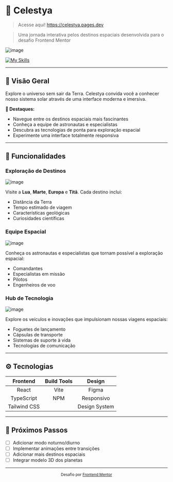 # 🌌 Celestya

> Acesse aqui!
https://celestya.pages.dev

> Uma jornada interativa pelos destinos espaciais desenvolvida para o desafio Frontend Mentor

![image](https://github.com/user-attachments/assets/60da6357-6837-442c-bec0-86a332c7ecdc)

[![My Skills](https://skillicons.dev/icons?i=react,tailwind,typescript,figma)](https://skillicons.dev)

---

## 💫 Visão Geral

Explore o universo sem sair da Terra. Celestya convida você a conhecer nosso sistema solar através de uma interface moderna e imersiva.

**🌠 Destaques:**
* Navegue entre os destinos espaciais mais fascinantes
* Conheça a equipe de astronautas e especialistas
* Descubra as tecnologias de ponta para exploração espacial
* Experimente uma interface totalmente responsiva

---

## 🚀 Funcionalidades

### Exploração de Destinos
![image](https://github.com/user-attachments/assets/d874ed82-a5b1-4d10-92e3-1593926eb6ee)

Visite a **Lua**, **Marte**, **Europa** e **Titã**. Cada destino inclui:
- Distância da Terra
- Tempo estimado de viagem
- Características geológicas
- Curiosidades científicas

### Equipe Espacial
![image](https://github.com/user-attachments/assets/de0b62d3-2f8c-4b8d-94f5-2b0b32db71ab)

Conheça os astronautas e especialistas que tornam possível a exploração espacial:
- Comandantes
- Especialistas em missão
- Pilotos
- Engenheiros de voo

### Hub de Tecnologia
![image](https://github.com/user-attachments/assets/ceadf0d2-89a1-4ad1-bd80-e40fef8ea760)

Explore os veículos e inovações que impulsionam nossas viagens espaciais:
- Foguetes de lançamento
- Cápsulas de transporte
- Sistemas de suporte à vida
- Tecnologias de comunicação

---

## ⚙️ Tecnologias

| Frontend | Build Tools | Design |
|:--------:|:-----------:|:------:|
| React | Vite | Figma |
| TypeScript | NPM | Responsivo |
| Tailwind CSS |  | Design System |

---

## 🔮 Próximos Passos

- [ ] Adicionar modo noturno/diurno
- [ ] Implementar animações entre transições
- [ ] Adicionar mais destinos espaciais
- [ ] Integrar modelo 3D dos planetas

---

<div align="center">
  <sub>Desafio por <a href="https://www.frontendmentor.io/">Frontend Mentor</a></sub>
</div>
